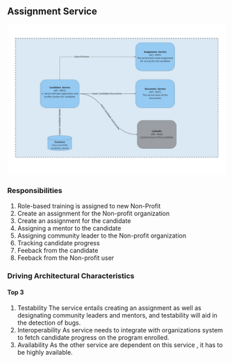## Assignment Service

![Image](../diagrams/candidate-service.jpg)

### Responsibilities

1. Role-based training is assigned to new Non-Profit
2. Create an assignment for the Non-profit organization
3. Create an assignment for the candidate
4. Assigning a mentor to the candidate
5. Assigning community leader to the Non-profit organization
6. Tracking candidate progress
7. Feeback from the candidate
8. Feeback from the Non-profit user

### Driving Architectural Characteristics

#### Top 3

1. Testability
   The service entails creating an assignment as well as designating community leaders and mentors, and testability will aid in the detection of bugs.
2. Interoperability
   As service needs to integrate with organizations system to fetch candidate progress on the program enrolled.
3. Availability
   As the other service are dependent on this service , it has to be highly available. 
